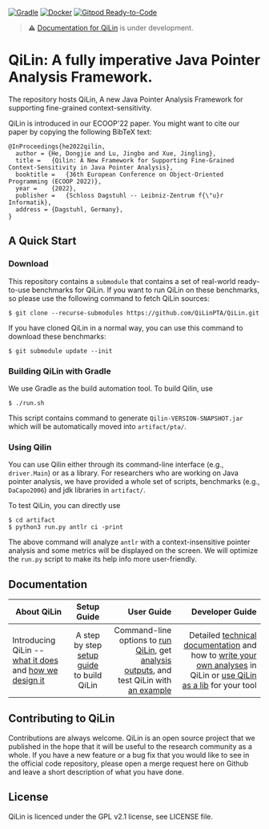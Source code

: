 [![Gradle](https://github.com/QiLinPTA/QiLin/actions/workflows/gradle.yml/badge.svg?event=push)](https://github.com/QiLinPTA/QiLin/actions/workflows/gradle.yml)
[![Docker](https://github.com/QiLinPTA/QiLin/actions/workflows/docker-image.yml/badge.svg?event=push)](https://github.com/QiLinPTA/QiLin/actions/workflows/docker-image.yml)
[![Gitpod Ready-to-Code](https://img.shields.io/badge/Gitpod-Ready--to--Code-blue?logo=gitpod)](https://gitpod.io/#https://github.com/QiLinPTA/QiLin) 

> :warning: [Documentation for QiLin](https://qilinpta.github.io/) is under development.

# QiLin: A fully imperative Java Pointer Analysis Framework.
The repository hosts QiLin, A new Java Pointer Analysis Framework for supporting fine-grained context-sensitivity.

QiLin is introduced in our ECOOP'22 paper. You might want to cite our paper by copying the following BibTeX text:
```
@InProceedings{he2022qilin,
  author = {He, Dongjie and Lu, Jingbo and Xue, Jingling},
  title =	{Qilin: A New Framework for Supporting Fine-Grained Context-Sensitivity in Java Pointer Analysis},
  booktitle =	{36th European Conference on Object-Oriented Programming (ECOOP 2022)},
  year =	{2022},
  publisher =	{Schloss Dagstuhl -- Leibniz-Zentrum f{\"u}r Informatik},
  address =	{Dagstuhl, Germany},
}
```
## A Quick Start
### Download
This repository contains a `submodule` that contains a set of real-world ready-to-use benchmarks for QiLin. 
If you want to run QiLin on these benchmarks, so please use the following command to fetch QiLin sources:
```
$ git clone --recurse-submodules https://github.com/QiLinPTA/QiLin.git
```

If you have cloned QiLin in a normal way, you can use this command to download these benchmarks:
```
$ git submodule update --init
```
### Building QiLin with Gradle
We use Gradle as the build automation tool. To build Qilin, use
```
$ ./run.sh
```
This script contains command to generate `Qilin-VERSION-SNAPSHOT.jar` which will be automatically moved into `artifact/pta/`.

### Using Qilin
You can use Qilin either through its command-line interface (e.g., `driver.Main`) or as a library.
For researchers who are working on Java pointer analysis, we have provided a whole set of scripts, benchmarks (e.g., `DaCapo2006`) and jdk libraries in `artifact/`.

To test QiLin, you can directly use
```
$ cd artifact
$ python3 run.py antlr ci -print
```
The above command will analyze `antlr` with a context-insensitive pointer analysis and some metrics will be displayed on the screen. 
We will optimize the `run.py` script to make its help info more user-friendly.

## Documentation

| About QiLin       | Setup  Guide         | User Guide  | Developer Guide  |
| ------------- |:-------------:| -----:|-----:|
| Introducing QiLin -- [what it does](https://github.com/QiLinPTA/qilinpta.github.io/wiki/About#what-is-qilin) and [how we design it](https://github.com/QiLinPTA/qilinpta.github.io/wiki/QiLin-Design#qilin-design)      | A step by step [setup guide](https://github.com/QiLinPTA/qilinpta.github.io/wiki/Setup-Guide#getting-started) to build QiLin | Command-line options to [run QiLin](https://github.com/svf-tools/SVF/wiki/User-Guide#quick-start), get [analysis outputs](https://github.com/QiLinPTA/qilinpta.github.io/wiki/User-Guide#analysis-outputs), and test QiLin with [an example](https://github.com/QiLinPTA/qilinpta.github.io/wiki/Analyze-a-Simple-Java-Program#an-example) | Detailed [technical documentation](https://github.com/QiLinPTA/qilinpta.github.io/wiki/Technical-documentation) and how to [write your own analyses](https://github.com/QiLinPTA/qilinpta.github.io/wiki/Write-your-own-analysis-in-QiLin) in QiLin or [use QiLin as a lib](https://github.com/QiLinPTA/qilinpta.github.io/wiki/QiLin-as-a-lib) for your tool  |


## Contributing to QiLin
Contributions are always welcome. QiLin is an open source project that we published in the hope that it will be useful to the research community as a whole. 
If you have a new feature or a bug fix that you would like to see in the official code repository, please open a merge request here on Github and leave a short description of what you have done.

## License
QiLin is licenced under the GPL v2.1 license, see LICENSE file.

